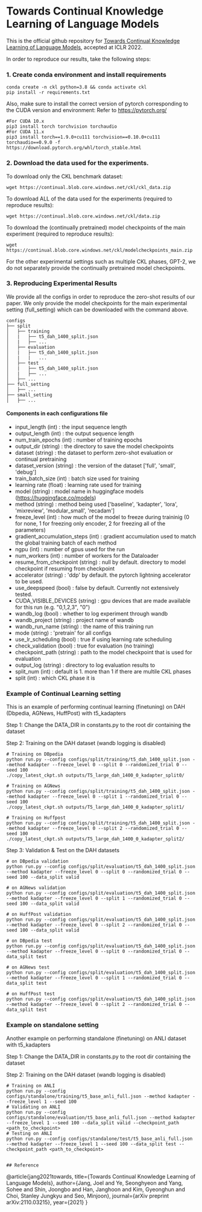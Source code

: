 # Towards Continual Knowledge Learning of Language Models

This is the official github repository for [Towards Continual Knowledge Learning of Language Models](https://arxiv.org/abs/2110.03215), accepted at ICLR 2022.

In order to reproduce our results, take the following steps:
### 1. Create conda environment and install requirements
```
conda create -n ckl python=3.8 && conda activate ckl
pip install -r requirements.txt
```

Also, make sure to install the correct version of pytorch corresponding to the CUDA version and environment:
Refer to https://pytorch.org/
```
#For CUDA 10.x
pip3 install torch torchvision torchaudio
#For CUDA 11.x
pip3 install torch==1.9.0+cu111 torchvision==0.10.0+cu111 torchaudio==0.9.0 -f https://download.pytorch.org/whl/torch_stable.html
```

### 2. Download the data used for the experiments.
To download only the CKL benchmark dataset:
```
wget https://continual.blob.core.windows.net/ckl/ckl_data.zip
```

To download ALL of the data used for the experiments (required to reproduce results):
```
wget https://continual.blob.core.windows.net/ckl/data.zip
```

To download the (continually pretrained) model checkpoints of the main experiment (required to reproduce results):
```
wget https://continual.blob.core.windows.net/ckl/modelcheckpoints_main.zip
```

For the other experimental settings such as multiple CKL phases, GPT-2, we do not separately provide the continually pretrained model checkpoints.

### 3. Reproducing Experimental Results
We provide all the configs in order to reproduce the zero-shot results of our paper. We only provide the model checkpoints for the main experimental setting (full_setting) which can be downloaded with the command above.

    configs
    ├── split
    │   ├── training
    │   |   ├── t5_dah_1400_split.json
    │   |   ├── ...    
    │   ├── evaluation
    │   |   ├── t5_dah_1400_split.json
    │   |   |   ...
    │   ├── test
    │   |   ├── t5_dah_1400_split.json
    │   |   ├── ...
    │   ├── ...
    ├── full_setting
    │   ├── ...
    ├── small_setting
    │   ├── ...             

#### Components in each configurations file
- input_length (int) : the input sequence length
- output_length (int) : the output sequence length
- num_train_epochs (int) : number of training epochs 
- output_dir (string) : the directory to save the model checkpoints
- dataset (string) : the dataset to perform zero-shot evaluation or continual pretraining
- dataset_version (string) : the version of the dataset ['full', 'small', 'debug']
- train_batch_size (int) : batch size used for training
- learning rate (float) : learning rate used for training
- model (string) : model name in huggingface models (https://huggingface.co/models)
- method (string) : method being used ['baseline', 'kadapter', 'lora', 'mixreview', 'modular_small', 'recadam']
- freeze_level (int) : how much of the model to freeze during traininig (0 for none, 1 for freezing only encoder, 2 for freezing all of the parameters)
- gradient_accumulation_steps (int) : gradient accumulation used to match the global training batch of each method
- ngpu (int) : number of gpus used for the run
- num_workers (int) : number of workers for the Dataloader
- resume_from_checkpoint (string) : null by default. directory to model checkpoint if resuming from checkpoint
- accelerator (string) : 'ddp' by default. the pytorch lightning accelerator to be used. 
- use_deepspeed (bool) : false by default. Currently not extensively tested.
- CUDA_VISIBLE_DEVICES (string) : gpu devices that are made available for this run (e.g. "0,1,2,3", "0")
- wandb_log (bool) : whether to log experiment through wandb
- wandb_project (string) : project name of wandb
- wandb_run_name (string) : the name of this training run
- mode (string) : 'pretrain' for all configs
- use_lr_scheduling (bool) : true if using learning rate scheduling
- check_validation (bool) : true for evaluation (no training)
- checkpoint_path (string) : path to the model checkpoint that is used for evaluation
- output_log (string) : directory to log evaluation results to
- split_num (int) : default is 1. more than 1 if there are multile CKL phases
- split (int) : which CKL phase it is

### Example of Continual Learning setting 
This is an example of performing continual learning (finetuning) on DAH (Dbpedia, AGNews, HuffPost) with t5_kadapters

Step 1: Change the DATA_DIR in constants.py to the root dir containing the dataset

Step 2: Training on the DAH dataset (wandb logging is disabled)
```
# Training on DBpedia 
python run.py --config configs/split/training/t5_dah_1400_split.json --method kadapter --freeze_level 0 --split 0 --randomized_trial 0 --seed 100
./copy_latest_ckpt.sh outputs/T5_large_dah_1400_0_kadapter_split0/

# Training on AGNews
python run.py --config configs/split/training/t5_dah_1400_split.json --method kadapter --freeze_level 0 --split 1 --randomized_trial 0 --seed 100
./copy_latest_ckpt.sh outputs/T5_large_dah_1400_0_kadapter_split1/

# Training on Huffpost
python run.py --config configs/split/training/t5_dah_1400_split.json --method kadapter --freeze_level 0 --split 2 --randomized_trial 0 --seed 100
./copy_latest_ckpt.sh outputs/T5_large_dah_1400_0_kadapter_split2/
```

Step 3: Validation & Test on the DAH datasets 
```
# on DBpedia validation
python run.py --config configs/split/evaluation/t5_dah_1400_split.json --method kadapter --freeze_level 0 --split 0 --randomized_trial 0 --seed 100 --data_split valid

# on AGNews validation
python run.py --config configs/split/evaluation/t5_dah_1400_split.json --method kadapter --freeze_level 0 --split 1 --randomized_trial 0 --seed 100 --data_split valid 

# on HuffPost validation
python run.py --config configs/split/evaluation/t5_dah_1400_split.json --method kadapter --freeze_level 0 --split 2 --randomized_trial 0 --seed 100 --data_split valid 

# on DBpedia test
python run.py --config configs/split/evaluation/t5_dah_1400_split.json --method kadapter --freeze_level 0 --split 0 --randomized_trial 0 --data_split test

# on AGNews test
python run.py --config configs/split/evaluation/t5_dah_1400_split.json --method kadapter --freeze_level 0 --split 1 --randomized_trial 0 --data_split test 

# on HuffPost test
python run.py --config configs/split/evaluation/t5_dah_1400_split.json --method kadapter --freeze_level 0 --split 2 --randomized_trial 0 --data_split test 
```

### Example on standalone setting 
Another example on performing standalone (finetuning) on ANLI dataset  with t5_kadapters 

Step 1: Change the DATA_DIR in constants.py to the root dir containing the dataset

Step 2: Training on the DAH dataset (wandb logging is disabled)
```
# Training on ANLI 
python run.py --config configs/standalone/training/t5_base_anli_full.json --method kadapter --freeze_level 1 --seed 100 
# Validating on ANLI 
python run.py --config configs/standalone/evaluation/t5_base_anli_full.json --method kadapter --freeze_level 1 --seed 100 --data_split valid --checkpoint_path <path_to_checkpoint>
# Testing on ANLI 
python run.py --config configs/standalone/test/t5_base_anli_full.json --method kadapter --freeze_level 1 --seed 100 --data_split test --checkpoint_path <path_to_checkpoint>


## Reference
```
@article{jang2021towards,
  title={Towards Continual Knowledge Learning of Language Models},
  author={Jang, Joel and Ye, Seonghyeon and Yang, Sohee and Shin, Joongbo and Han, Janghoon and Kim, Gyeonghun and Choi, Stanley Jungkyu and Seo, Minjoon},
  journal={arXiv preprint arXiv:2110.03215},
  year={2021}
}
```
